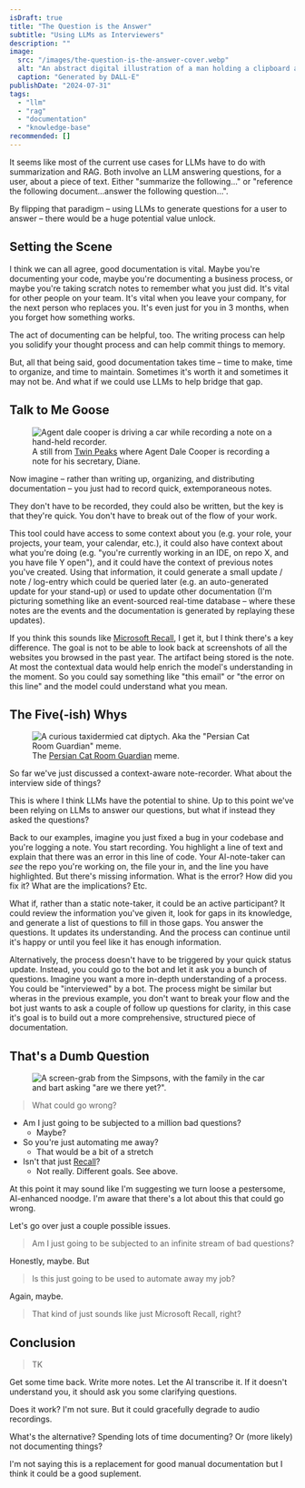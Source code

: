 ```yaml
---
isDraft: true
title: "The Question is the Answer"
subtitle: "Using LLMs as Interviewers"
description: ""
image:
  src: "/images/the-question-is-the-answer-cover.webp"
  alt: "An abstract digital illustration of a man holding a clipboard and a pencil."
  caption: "Generated by DALL-E"
publishDate: "2024-07-31"
tags:
  - "llm"
  - "rag"
  - "documentation"
  - "knowledge-base"
recommended: []
---
```


It seems like most of the current use cases for LLMs have to do with summarization and RAG. Both involve an LLM answering questions, for a user, about a piece of text. Either "summarize the following..." or "reference the following document...answer the following question...".

By flipping that paradigm – using LLMs to generate questions for a user to answer – there would be a huge potential value unlock.


## Setting the Scene

I think we can all agree, good documentation is vital. Maybe you're documenting your code, maybe you're documenting a business process, or maybe you're taking scratch notes to remember what you just did. It's vital for other people on your team. It's vital when you leave your company, for the next person who replaces you. It's even just for you in 3 months, when you forget how something works.

The act of documenting can be helpful, too. The writing process can help you solidify your thought process and can help commit things to memory.

But, all that being said, good documentation takes time – time to make, time to organize, and time to maintain. Sometimes it's worth it and sometimes it may not be. And what if we could use LLMs to help bridge that gap.


## Talk to Me Goose

<figure>
  <img src="/images/twin-peaks-recorder.webp" alt="Agent dale cooper is driving a car while recording a note on a hand-held recorder." />
  <figcaption>
    A still from <a href="https://en.wikipedia.org/wiki/Twin_Peaks">Twin Peaks</a> where Agent Dale Cooper is recording a note for his secretary, Diane.
  </figcaption>
</figure>

Now imagine – rather than writing up, organizing, and distributing documentation – you just had to record quick, extemporaneous notes.

They don't have to be recorded, they could also be written, but the key is that they're quick. You don't have to break out of the flow of your work.

This tool could have access to some context about you (e.g. your role, your projects, your team, your calendar, etc.), it could also have context about what you're doing (e.g. "you're currently working in an IDE, on repo X, and you have file Y open"), and it could have the context of previous notes you've created. Using that information, it could generate a small update / note / log-entry which could be queried later (e.g. an auto-generated update for your stand-up) or used to update other documentation (I'm picturing something like an event-sourced real-time database – where these notes are the events and the documentation is generated by replaying these updates).

If you think this sounds like [Microsoft Recall](https://www.theverge.com/2024/6/20/24182350/microsoft-windows-recall-launch-on-arm), I get it, but I think there's a key difference. The goal is not to be able to look back at screenshots of all the websites you browsed in the past year. The artifact being stored is the note. At most the contextual data would help enrich the model's understanding in the moment. So you could say something like "this email" or "the error on this line" and the model could understand what you mean.


## The Five(-ish) Whys

<figure>
  <img src="/images/why-meme.jpg" alt='A curious taxidermied cat diptych. Aka the "Persian Cat Room Guardian" meme.' />
  <figcaption>
    The 
    <a href="https://knowyourmeme.com/memes/persian-cat-room-guardian">Persian Cat Room Guardian</a>
    meme.
  </figcaption>
</figure>

So far we've just discussed a context-aware note-recorder. What about the interview side of things?

This is where I think LLMs have the potential to shine. Up to this point we've been relying on LLMs to answer our questions, but what if instead they asked the questions?

Back to our examples, imagine you just fixed a bug in your codebase and you're logging a note. You start recording. You highlight a line of text and explain that there was an error in this line of code. Your AI-note-taker can *see* the repo you're working on, the file your in, and the line you have highlighted. But there's missing information. What is the error? How did you fix it? What are the implications? Etc.

What if, rather than a static note-taker, it could be an active participant? It could review the information you've given it, look for gaps in its knowledge, and generate a list of questions to fill in those gaps. You answer the questions. It updates its understanding. And the process can continue until it's happy or until you feel like it has enough information.

Alternatively, the process doesn't have to be triggered by your quick status update. Instead, you could go to the bot and let it ask you a bunch of questions. Imagine you want a more in-depth understanding of a process. You could be "interviewed" by a bot. The process might be similar but wheras in the previous example, you don't want to break your flow and the bot just wants to ask a couple of follow up questions for clarity, in this case it's goal is to build out a more comprehensive, structured piece of documentation.


## That's a Dumb Question

<figure>
  <img src="/images/are-we-there-yet.webp" alt='A screen-grab from the Simpsons, with the family in the car and bart asking "are we there yet?".' />
  <figcaption></figcaption>
</figure>

> What could go wrong?

- Am I just going to be subjected to a million bad questions?
  - Maybe?
- So you're just automating me away?
  - That would be a bit of a stretch
- Isn't that just [Recall](https://www.theverge.com/2024/6/20/24182350/microsoft-windows-recall-launch-on-arm)?
  - Not really. Different goals. See above.

At this point it may sound like I'm suggesting we turn loose a pestersome, AI-enhanced noodge. I'm aware that there's a lot about this that could go wrong.

Let's go over just a couple possible issues.

> Am I just going to be subjected to an infinite stream of bad questions?

Honestly, maybe. But 


> Is this just going to be used to automate away my job?

Again, maybe. 


> That kind of just sounds like just Microsoft Recall, right?



## Conclusion

> TK

Get some time back. Write more notes. Let the AI transcribe it. If it doesn't understand you, it should ask you some clarifying questions.

Does it work? I'm not sure. But it could gracefully degrade to audio recordings.

What's the alternative? Spending lots of time documenting? Or (more likely) not documenting things?

I'm not saying this is a replacement for good manual documentation but I think it could be a good suplement.

